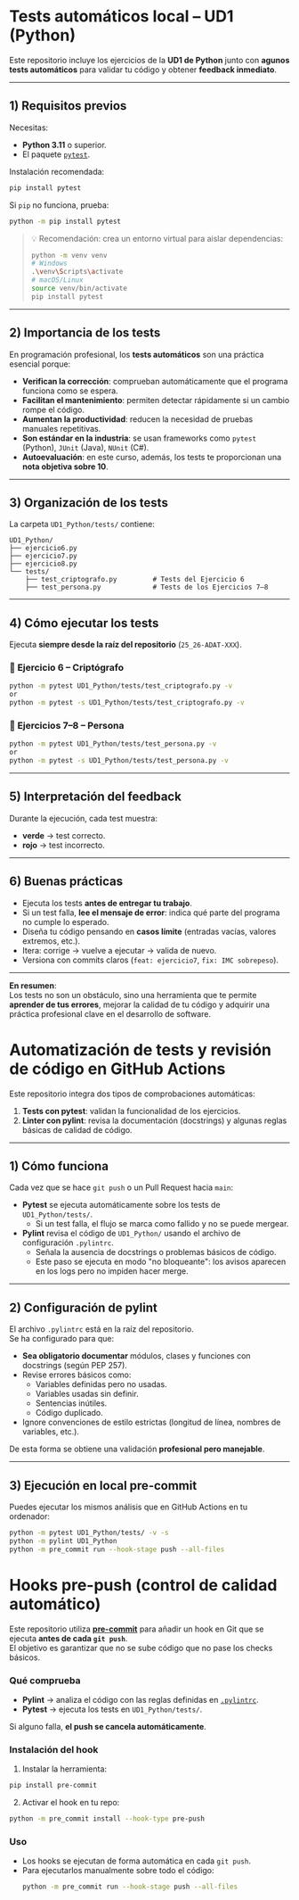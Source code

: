 # Tests automáticos local – UD1 (Python)

Este repositorio incluye los ejercicios de la **UD1 de Python** junto con **agunos tests automáticos** para validar tu código y obtener **feedback inmediato**.

---

## 1) Requisitos previos

Necesitas:
- **Python 3.11** o superior.  
- El paquete [`pytest`](https://docs.pytest.org/).

Instalación recomendada:

```bash
pip install pytest
```

Si `pip` no funciona, prueba:

```bash
python -m pip install pytest
```

> 💡 Recomendación: crea un entorno virtual para aislar dependencias:  
> ```bash
> python -m venv venv
> # Windows
> .\venv\Scripts\activate
> # macOS/Linux
> source venv/bin/activate
> pip install pytest
> ```

---

## 2) Importancia de los tests

En programación profesional, los **tests automáticos** son una práctica esencial porque:

- **Verifican la corrección**: comprueban automáticamente que el programa funciona como se espera.  
- **Facilitan el mantenimiento**: permiten detectar rápidamente si un cambio rompe el código.  
- **Aumentan la productividad**: reducen la necesidad de pruebas manuales repetitivas.  
- **Son estándar en la industria**: se usan frameworks como `pytest` (Python), `JUnit` (Java), `NUnit` (C#).  
- **Autoevaluación**: en este curso, además, los tests te proporcionan una **nota objetiva sobre 10**.

---

## 3) Organización de los tests

La carpeta `UD1_Python/tests/` contiene:

```
UD1_Python/
├── ejercicio6.py
├── ejercicio7.py
├── ejercicio8.py
└── tests/
    ├── test_criptografo.py         # Tests del Ejercicio 6
    ├── test_persona.py             # Tests de los Ejercicios 7–8
```
---

## 4) Cómo ejecutar los tests

Ejecuta **siempre desde la raíz del repositorio** (`25_26-ADAT-XXX`).

### 🔹 Ejercicio 6 – Criptógrafo
```bash
python -m pytest UD1_Python/tests/test_criptografo.py -v 
or
python -m pytest -s UD1_Python/tests/test_criptografo.py -v
```

### 🔹 Ejercicios 7–8 – Persona
```bash
python -m pytest UD1_Python/tests/test_persona.py -v 
or
python -m pytest -s UD1_Python/tests/test_persona.py -v

```
---

## 5) Interpretación del feedback

Durante la ejecución, cada test muestra:

- **verde** → test correcto.  
- **rojo** → test incorrecto.  

---

## 6) Buenas prácticas

- Ejecuta los tests **antes de entregar tu trabajo**.  
- Si un test falla, **lee el mensaje de error**: indica qué parte del programa no cumple lo esperado.  
- Diseña tu código pensando en **casos límite** (entradas vacías, valores extremos, etc.).  
- Itera: corrige → vuelve a ejecutar → valida de nuevo.  
- Versiona con commits claros (`feat: ejercicio7`, `fix: IMC sobrepeso`).

---

**En resumen**:  
Los tests no son un obstáculo, sino una herramienta que te permite **aprender de tus errores**, mejorar la calidad de tu código y adquirir una práctica profesional clave en el desarrollo de software.

# Automatización de tests y revisión de código en GitHub Actions

Este repositorio integra dos tipos de comprobaciones automáticas:

1. **Tests con pytest**: validan la funcionalidad de los ejercicios.  
2. **Linter con pylint**: revisa la documentación (docstrings) y algunas reglas básicas de calidad de código.

---

## 1) Cómo funciona

Cada vez que se hace `git push` o un Pull Request hacia `main`:

- **Pytest** se ejecuta automáticamente sobre los tests de `UD1_Python/tests/`.  
  - Si un test falla, el flujo se marca como fallido y no se puede mergear.  
- **Pylint** revisa el código de `UD1_Python/` usando el archivo de configuración `.pylintrc`.  
  - Señala la ausencia de docstrings o problemas básicos de código.  
  - Este paso se ejecuta en modo "no bloqueante": los avisos aparecen en los logs pero no impiden hacer merge.

---

## 2) Configuración de pylint

El archivo `.pylintrc` está en la raíz del repositorio.  
Se ha configurado para que:

- **Sea obligatorio documentar** módulos, clases y funciones con docstrings (según PEP 257).  
- Revise errores básicos como:
  - Variables definidas pero no usadas.
  - Variables usadas sin definir.
  - Sentencias inútiles.
  - Código duplicado.  
- Ignore convenciones de estilo estrictas (longitud de línea, nombres de variables, etc.).

De esta forma se obtiene una validación **profesional pero manejable**.

---

## 3) Ejecución en local pre-commit

Puedes ejecutar los mismos análisis que en GitHub Actions en tu ordenador:

```bash
python -m pytest UD1_Python/tests/ -v -s
python -m pylint UD1_Python
python -m pre_commit run --hook-stage push --all-files
```


# Hooks pre-push (control de calidad automático)

Este repositorio utiliza **[pre-commit](https://pre-commit.com/)** para añadir un hook en Git que se ejecuta **antes de cada `git push`**.  
El objetivo es garantizar que no se sube código que no pase los checks básicos.

### Qué comprueba
- **Pylint** → analiza el código con las reglas definidas en [`.pylintrc`](./.pylintrc).  
- **Pytest** → ejecuta los tests en `UD1_Python/tests/`.  

Si alguno falla, **el push se cancela automáticamente**.

### Instalación del hook
1. Instalar la herramienta:
```bash
pip install pre-commit
```
2. Activar el hook en tu repo:
```bash
python -m pre_commit install --hook-type pre-push
```

### Uso
- Los hooks se ejecutan de forma automática en cada `git push`.  
- Para ejecutarlos manualmente sobre todo el código:
  ```bash
  python -m pre_commit run --hook-stage push --all-files
  ```



